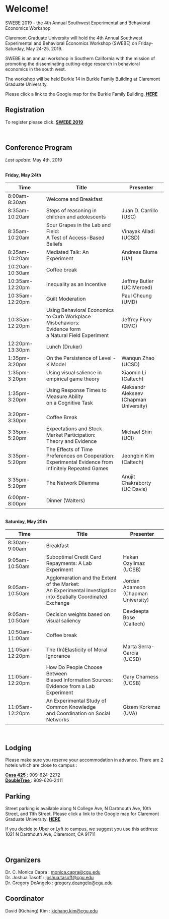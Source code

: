 # Welcome!

SWEBE 2019 - the 4th Annual Southwest Experimental and Behavioral Economics Workshop

Claremont Graduate University will hold the 4th Annual Southwest Experimental and Behavioral Economics Workshop (SWEBE) on Friday-Saturday, May 24-25, 2019.

SWEBE is an annual workshop in Southern California with the mission of promoting the disseminating cutting-edge research in behavioral economics in the south west. 

The workshop will be held Burkle 14 in Burkle Family Building at Claremont Graduate University.

Please click a link to the Google map for the Burkle Family Building.<a href="https://www.google.com/maps/place/Burkle+Family+Building/@34.1040087,-117.7136782,15z/data=!4m5!3m4!1s0x0:0x804fc4432dccf6f6!8m2!3d34.1040087!4d-117.7136782" target="_blank"> <b>HERE</b></a>

## Registration

To register please click. <a href="https://www.eventbrite.com/e/swebe-2019-fourth-annual-southwest-experimental-and-behavioral-economics-workshop-tickets-60918609200" target="_blank"> <b>SWEBE 2019</b> </a>

<br>

## Conference Program

*Last update:* May 4th, 2019

<br>**Friday, May 24th** 

Time   | Title | Presenter
-------|-------|-----------
8:00am-8:30am | Welcome and Breakfast
8:35am-10:20am | Steps of reasoning in children and adolescents | Juan D. Carrillo (USC)
8:35am-10:20am | Sour Grapes in the Lab and Field: <br>A Test of Access-Based Beliefs | Vinayak Alladi (UCSD)
8:35am-10:20am | Mediated Talk: An Experiment | Andreas Blume (UA) 
10:20am-10:30am | Coffee break 
10:35am-12:20pm | Inequality as an Incentive | Jeffrey Butler <br> (UC Merced)
10:35am-12:20pm | Guilt Moderation | Paul Cheung (UMD)
10:35am-12:20pm | Using Behavioral Economics<br>to Curb Workplace Misbehaviors:<br>Evidence form <br>a Natural Field Experiment | Jeffrey Flory (CMC)
12:20pm-13:30pm | Lunch (Druker)
1:35pm-3:20pm | On the Persistence of Level - K Model | Wanqun Zhao (UCSD)
1:35pm-3:20pm | Using visual salience in empirical game theory | Xiaomin Li (Caltech)
1:35pm-3:20pm | Using Response Times to Measure Ability <br>on a Cognitive Task | Aleksandr Alekseev <br>(Chapman University)
3:20pm-3:30pm | Coffee Break 
3:35pm-5:20pm | Expectations and Stock Market Participation:<br>Theory and Evidence | Michael Shin (UCI)
3:35pm-5:20pm | The Effects of Time Preferences on Cooperation:<br>Experimental Evidence from Infinitely Repeated Games | Jeongbin Kim (Caltech)
3:35pm-5:20pm | The Network Dilemma | Anujit Chakraborty <br>(UC Davis)
6:00pm-8:00pm | Dinner (Walters)


<br>**Saturday, May 25th** 

Time   | Title | Presenter
-------|-------|-----------
8:30am-9:00am | Breakfast
9:05am-10:50am | Suboptimal Credit Card Repayments: A Lab Experiment | Hakan Ozyilmaz (UCSB)
9:05am-10:50am | Agglomeration and the Extent of the Market:<br>An Experimental Investigation<br>into Spatially Coordinated Exchange | Jordan Adamson<br>(Chapman University)
9:05am-10:50am | Decision weights based on visual saliency | Devdeepta Bose<br>(Caltech)
10:50am-11:00am | Coffee break 
11:05am-12:20pm | The (In)Elasticity of Moral Ignorance | Marta Serra-Garcia<br>(UCSD)
11:05am-12:20pm | How Do People Choose Between<br>Biased Information Sources:<br>Evidence from a Lab Experiment | Gary Charness (UCSB)
11:05am-12:20pm | An Experimental Study of Common Knowledge<br>and Coordination on Social Networks| Gizem Korkmaz (UVA)

<br>

## Lodging

Please make sure you reserve your accommodation in advance. There are 2 hotels which are close to campus :

<a href="https://www.casa425.com" target="_blank"> <b>Casa 425</b> </a> : 909-624-2272
<br><a href="https://doubletree3.hilton.com/en/hotels/california/doubletree-by-hilton-hotel-claremont-ONTCLDT/index.html?SEO_id=GMB-DT-ONTCLDT" target="_blank"> <b>DoubleTree</b> </a> : 909-626-2411

## Parking

Street parking is available along N College Ave, N Dartmouth Ave, 10th Street, and 11th Street.
Please click a link to the Google map for Claremont Graduate University. <a href="https://www.google.com/maps/place/Claremont+Graduate+University/@34.1040414,-117.7139694,15z/data=!4m5!3m4!1s0x0:0xd4790d89cfc64f12!8m2!3d34.1040414!4d-117.7139694" target="_blank"> <b>HERE</b> </a>

If you decide to Uber or Lyft to campus, we suggest you use this address: 1021 N Dartmouth Ave, Claremont, CA 91711

<br>

## Organizers
Dr. C. Monica Capra : monica.capra@cgu.edu
<br>Dr. Joshua Tasoff : joshua.tasoff@cgu.edu
<br>Dr. Gregory DeAngelo : gregory.deangelo@cgu.edu
<br>

## Coordinator
David (Kichang) Kim : kichang.kim@cgu.edu
